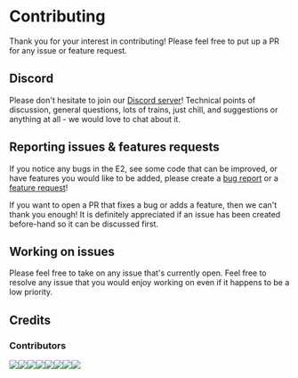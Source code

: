 # Contributing

Thank you for your interest in contributing! Please feel free to put up a PR for any issue or feature request.

## Discord

Please don't hesitate to join our [Discord server](https://discord.gg/CcM6n55)! Technical points of discussion, general questions, lots of trains, just chill, and suggestions or anything at all - we would love to chat about it.

## Reporting issues & features requests

If you notice any bugs in the E2, see some code that can be improved, or have features you would like to be added, please create a [bug report](https://github.com/gitpoint/git-point/issues/new?template=BUG_REPORT.md) or a [feature request](https://github.com/gitpoint/git-point/issues/new?template=FEATURE_REQUEST.md)!

If you want to open a PR that fixes a bug or adds a feature, then we can't thank you enough! It is definitely appreciated if an issue has been created before-hand so it can be discussed first.

## Working on issues

Please feel free to take on any issue that's currently open. Feel free to resolve any issue that you would enjoy working on even if it happens to be a low priority.

## Credits

### Contributors

[![](https://sourcerer.io/fame/TitusStudiosMediaGroup/MagnumMacKivler/RLCPT2/images/0)](https://sourcerer.io/fame/TitusStudiosMediaGroup/MagnumMacKivler/RLCPT2/links/0)[![](https://sourcerer.io/fame/TitusStudiosMediaGroup/MagnumMacKivler/RLCPT2/images/1)](https://sourcerer.io/fame/TitusStudiosMediaGroup/MagnumMacKivler/RLCPT2/links/1)[![](https://sourcerer.io/fame/TitusStudiosMediaGroup/MagnumMacKivler/RLCPT2/images/2)](https://sourcerer.io/fame/TitusStudiosMediaGroup/MagnumMacKivler/RLCPT2/links/2)[![](https://sourcerer.io/fame/TitusStudiosMediaGroup/MagnumMacKivler/RLCPT2/images/3)](https://sourcerer.io/fame/TitusStudiosMediaGroup/MagnumMacKivler/RLCPT2/links/3)[![](https://sourcerer.io/fame/TitusStudiosMediaGroup/MagnumMacKivler/RLCPT2/images/4)](https://sourcerer.io/fame/TitusStudiosMediaGroup/MagnumMacKivler/RLCPT2/links/4)[![](https://sourcerer.io/fame/TitusStudiosMediaGroup/MagnumMacKivler/RLCPT2/images/5)](https://sourcerer.io/fame/TitusStudiosMediaGroup/MagnumMacKivler/RLCPT2/links/5)[![](https://sourcerer.io/fame/TitusStudiosMediaGroup/MagnumMacKivler/RLCPT2/images/6)](https://sourcerer.io/fame/TitusStudiosMediaGroup/MagnumMacKivler/RLCPT2/links/6)[![](https://sourcerer.io/fame/TitusStudiosMediaGroup/MagnumMacKivler/RLCPT2/images/7)](https://sourcerer.io/fame/TitusStudiosMediaGroup/MagnumMacKivler/RLCPT2/links/7)

